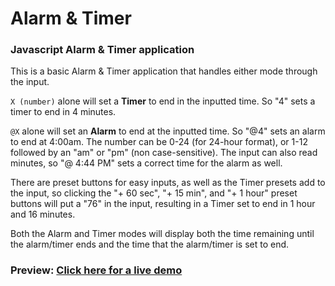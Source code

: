 # Alarm & Timer
### Javascript Alarm & Timer application

This is a basic Alarm & Timer application that handles either mode through the input.

`X (number)` alone will set a **Timer** to end in the inputted time. So "4" sets a timer to end in 4 minutes.

`@X` alone will set an **Alarm** to end at the inputted time. So "@4" sets an alarm to end at 4:00am. The number can be 0-24 (for 24-hour format), or 1-12 followed by an "am" or "pm" (non case-sensitive). The input can also read minutes, so "@ 4:44 PM" sets a correct time for the alarm as well.

There are preset buttons for easy inputs, as well as the Timer presets add to the input, so clicking the "+ 60 sec", "+ 15 min", and "+ 1 hour" preset buttons will put a "76" in the input, resulting in a Timer set to end in 1 hour and 16 minutes.

Both the Alarm and Timer modes will display both the time remaining until the alarm/timer ends and the time that the alarm/timer is set to end.

### Preview: [Click here for a live demo](https://kylbutlr.github.io/alarm-timer/)

